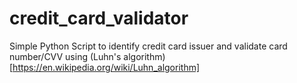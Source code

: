 # credit_card_validator
Simple Python Script to identify credit card issuer and validate card number/CVV using (Luhn's algorithm)[https://en.wikipedia.org/wiki/Luhn_algorithm]
